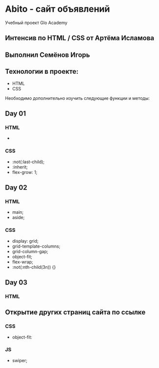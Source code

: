 # Abito - сайт объявлений

Учебный проект Glo Academy

## Интенсив по HTML / CSS от Артёма Исламова

## Выполнил Семёнов Игорь

## Технологии в проекте:

- HTML
- CSS

Необходимо дополнительно изучить следующие функции и методы:

## Day 01

### HTML

-

### CSS

- :not(:last-child);
- :inherit;
- flex-grow: 1;

## Day 02

### HTML

- main;
- aside;

### CSS

- display: grid;
- grid-template-columns;
- grid-column-gap;
- object-fit;
- flex-wrap;
- :not(:nth-child(3n)) {} <!-- Не использовал, сделал проще -->

## Day 03

### HTML

## Открытие других страниц сайта по ссылке

### CSS

- object-fit:

### JS

- swiper;
